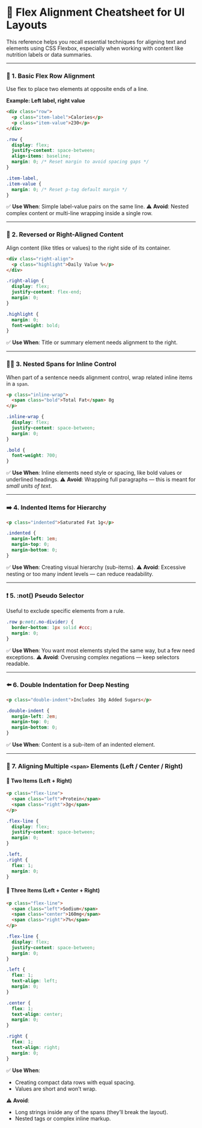 

# 🧭 Flex Alignment Cheatsheet for UI Layouts

This reference helps you recall essential techniques for aligning text and elements using CSS Flexbox, especially when working with content like nutrition labels or data summaries.

---

### 🧱 1. Basic Flex Row Alignment

Use flex to place two elements at opposite ends of a line.

**Example: Left label, right value**

```html
<div class="row">
  <p class="item-label">Calories</p>
  <p class="item-value">230</p>
</div>
```

```css
.row {
  display: flex;
  justify-content: space-between;
  align-items: baseline;
  margin: 0; /* Reset margin to avoid spacing gaps */
}

.item-label,
.item-value {
  margin: 0; /* Reset p-tag default margin */
}
```

✅ **Use When**: Simple label-value pairs on the same line.
⚠️ **Avoid**: Nested complex content or multi-line wrapping inside a single row.

---

### 🔁 2. Reversed or Right-Aligned Content

Align content (like titles or values) to the right side of its container.

```html
<div class="right-align">
  <p class="highlight">Daily Value %</p>
</div>
```

```css
.right-align {
  display: flex;
  justify-content: flex-end;
  margin: 0;
}

.highlight {
  margin: 0;
  font-weight: bold;
}
```

✅ **Use When**: Title or summary element needs alignment to the right.

---

### 🧍‍♂️ 3. Nested Spans for Inline Control

When part of a sentence needs alignment control, wrap related inline items in a `span`.

```html
<p class="inline-wrap">
  <span class="bold">Total Fat</span> 8g
</p>
```

```css
.inline-wrap {
  display: flex;
  justify-content: space-between;
  margin: 0;
}

.bold {
  font-weight: 700;
}
```

✅ **Use When**: Inline elements need style or spacing, like bold values or underlined headings.
⚠️ **Avoid**: Wrapping full paragraphs — this is meant for *small units of text*.

---

### ➡️ 4. Indented Items for Hierarchy

```html
<p class="indented">Saturated Fat 1g</p>
```

```css
.indented {
  margin-left: 1em;
  margin-top: 0;
  margin-bottom: 0;
}
```

✅ **Use When**: Creating visual hierarchy (sub-items).
⚠️ **Avoid**: Excessive nesting or too many indent levels — can reduce readability.

---

### ❗ 5. \:not() Pseudo Selector

Useful to exclude specific elements from a rule.

```css
.row p:not(.no-divider) {
  border-bottom: 1px solid #ccc;
  margin: 0;
}
```

✅ **Use When**: You want most elements styled the same way, but a few need exceptions.
⚠️ **Avoid**: Overusing complex negations — keep selectors readable.

---

### ⬅️ 6. Double Indentation for Deep Nesting

```html
<p class="double-indent">Includes 10g Added Sugars</p>
```

```css
.double-indent {
  margin-left: 2em;
  margin-top: 0;
  margin-bottom: 0;
}
```

✅ **Use When**: Content is a sub-item of an indented element.

---

### 📏 7. Aligning Multiple `<span>` Elements (Left / Center / Right)

#### 🔹 Two Items (Left + Right)

```html
<p class="flex-line">
  <span class="left">Protein</span>
  <span class="right">3g</span>
</p>
```

```css
.flex-line {
  display: flex;
  justify-content: space-between;
  margin: 0;
}

.left,
.right {
  flex: 1;
  margin: 0;
}
```

#### 🔹 Three Items (Left + Center + Right)

```html
<p class="flex-line">
  <span class="left">Sodium</span>
  <span class="center">160mg</span>
  <span class="right">7%</span>
</p>
```

```css
.flex-line {
  display: flex;
  justify-content: space-between;
  margin: 0;
}

.left {
  flex: 1;
  text-align: left;
  margin: 0;
}

.center {
  flex: 1;
  text-align: center;
  margin: 0;
}

.right {
  flex: 1;
  text-align: right;
  margin: 0;
}
```

✅ **Use When**:

* Creating compact data rows with equal spacing.
* Values are short and won’t wrap.

⚠️ **Avoid**:

* Long strings inside any of the spans (they’ll break the layout).
* Nested tags or complex inline markup.


